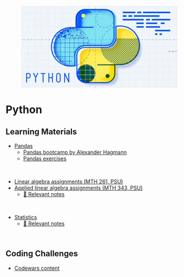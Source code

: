  <p align="center">
    <img width="420" src="../assets/images/python.jpg">
</p>

# Python

## Learning Materials

- [Pandas](/python/pandas)
  - [Pandas bootcamp by Alexander Hagmann](https://www.udemy.com/course/the-pandas-bootcamp/)
  - [Pandas exercises](/python/pandas/exercises)

<br>

- [Linear algebra assignments (MTH 261, PSU)](/python/mth-261)
- [Applied linear algebra assignments (MTH 343, PSU)](/python/mth-343)
  - [📑 Relevant notes](http://raw.githubusercontent.com/nosvagor/notes/master/prior/mth-261.pdf)

<br>

- [Statistics](/python/statistics)
  - [📑 Relevant notes](http://raw.githubusercontent.com/nosvagor/notes/master/prior/statistics.pdf)

<br>

## Coding Challenges

- [Codewars content](/python/exercises)
